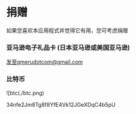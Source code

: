 # 捐赠

如果您喜欢本应用程式并觉得它有用，您可考虑捐赠

### 亚马逊电子礼品卡 (日本亚马逊或美国亚马逊)
发至gmerudotcom@gmail.com

### 比特币
![btc(./btc.png)

34nfe2Jm8Tg8f8YfE4Vk12JGeXDqC4b5pU